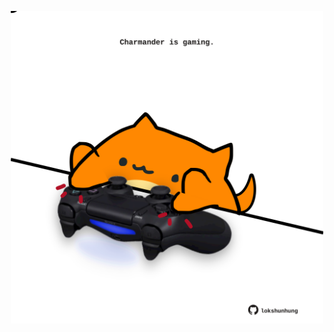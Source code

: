 <!-- built at 30/08/2025, 05:00:28 UTC -->
<p align="center">
  <img width="500" height="500" src="./ReadmeImage.svg">
</p>

